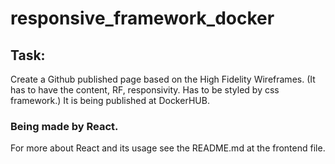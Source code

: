 # responsive_framework_docker

## Task:

Create a Github published page based on the High Fidelity Wireframes. (It has to have the content, RF, responsivity. Has to be styled by css framework.) It is being published at DockerHUB.

### Being made by React.
For more about React and its usage see the README.md at the frontend file.

